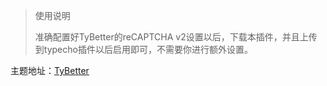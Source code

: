 > 使用说明
> 
> 准确配置好TyBetter的reCAPTCHA v2设置以后，下载本插件，并且上传到typecho插件以后启用即可，不需要你进行额外设置。

主题地址：[TyBetter](https://github.com/little-gt/THEME-TyBetter/)